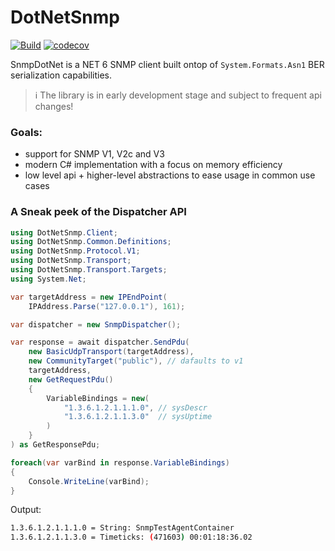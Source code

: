 # DotNetSnmp
[![Build](https://github.com/mvenditto/SnmpDotNet/actions/workflows/dotnet.yml/badge.svg)](https://github.com/mvenditto/SnmpDotNet/actions/workflows/dotnet.yml) [![codecov](https://codecov.io/gh/mvenditto/SnmpDotNet/branch/master/graph/badge.svg?token=P3JJTXWQ2V)](https://codecov.io/gh/mvenditto/SnmpDotNet)

SnmpDotNet is a NET 6 SNMP client built ontop of `System.Formats.Asn1` BER serialization capabilities.

> :information_source: The library is in early development stage and subject to frequent api changes!

### Goals:
  - support for SNMP V1, V2c and V3
  - modern C# implementation with a focus on memory efficiency
  - low level api + higher-level abstractions to ease usage in common use cases

### A Sneak peek of the Dispatcher API
```csharp
using DotNetSnmp.Client;
using DotNetSnmp.Common.Definitions;
using DotNetSnmp.Protocol.V1;
using DotNetSnmp.Transport;
using DotNetSnmp.Transport.Targets;
using System.Net;

var targetAddress = new IPEndPoint(
    IPAddress.Parse("127.0.0.1"), 161);

var dispatcher = new SnmpDispatcher();

var response = await dispatcher.SendPdu(
    new BasicUdpTransport(targetAddress),
    new CommunityTarget("public"), // dafaults to v1
    targetAddress,
    new GetRequestPdu()
    {
        VariableBindings = new(
            "1.3.6.1.2.1.1.1.0", // sysDescr
            "1.3.6.1.2.1.1.3.0"  // sysUptime
        )
    }
) as GetResponsePdu;

foreach(var varBind in response.VariableBindings)
{
    Console.WriteLine(varBind);
}
```
Output:
```bash
1.3.6.1.2.1.1.1.0 = String: SnmpTestAgentContainer
1.3.6.1.2.1.1.3.0 = Timeticks: (471603) 00:01:18:36.02
```
